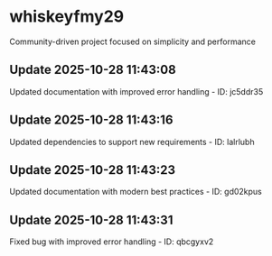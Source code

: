 # whiskeyfmy29
Community-driven project focused on simplicity and performance

## Update 2025-10-28 11:43:08
Updated documentation with improved error handling - ID: jc5ddr35


## Update 2025-10-28 11:43:16
Updated dependencies to support new requirements - ID: lalrlubh


## Update 2025-10-28 11:43:23
Updated documentation with modern best practices - ID: gd02kpus


## Update 2025-10-28 11:43:31
Fixed bug with improved error handling - ID: qbcgyxv2

